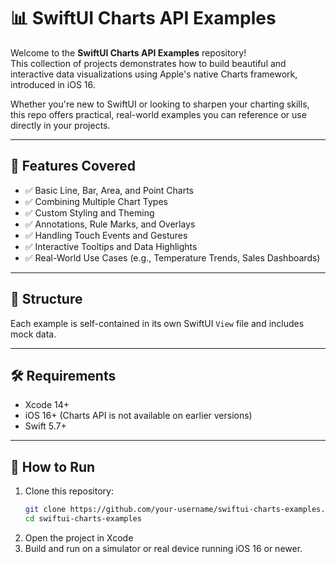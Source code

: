 # 📊 SwiftUI Charts API Examples

Welcome to the **SwiftUI Charts API Examples** repository!  
This collection of projects demonstrates how to build beautiful and interactive data visualizations using Apple's native Charts framework, introduced in iOS 16.

Whether you're new to SwiftUI or looking to sharpen your charting skills, this repo offers practical, real-world examples you can reference or use directly in your projects.

---

## 🚀 Features Covered

- ✅ Basic Line, Bar, Area, and Point Charts
- ✅ Combining Multiple Chart Types
- ✅ Custom Styling and Theming
- ✅ Annotations, Rule Marks, and Overlays
- ✅ Handling Touch Events and Gestures
- ✅ Interactive Tooltips and Data Highlights
- ✅ Real-World Use Cases (e.g., Temperature Trends, Sales Dashboards)

---

## 📂 Structure

Each example is self-contained in its own SwiftUI `View` file and includes mock data.

---

## 🛠 Requirements

- Xcode 14+
- iOS 16+ (Charts API is not available on earlier versions)
- Swift 5.7+

---

## 🔧 How to Run

1. Clone this repository:
   ```bash
   git clone https://github.com/your-username/swiftui-charts-examples.git
   cd swiftui-charts-examples
2. Open the project in Xcode
3. Build and run on a simulator or real device running iOS 16 or newer.
